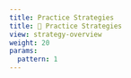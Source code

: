 ```yaml
---
title: Practice Strategies
title: 📖 Practice Strategies
view: strategy-overview
weight: 20
params:
  pattern: 1
---
```

